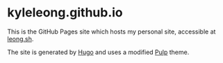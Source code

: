 # kyleleong.github.io

This is the GitHub Pages site which hosts my personal site, accessible at [leong.sh](https://leong.sh).

The site is generated by [Hugo](https://gohugo.io/) and uses a modified [Pulp](https://themes.gohugo.io/pulp/) theme.
